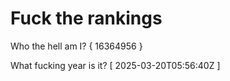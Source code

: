 # Fuck the rankings

Who the hell am I?
{ 16364956 }

What fucking year is it?
[ 2025-03-20T05:56:40Z ]
